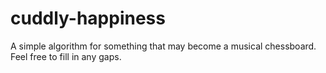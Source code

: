 # cuddly-happiness
A simple algorithm for something that may become a musical chessboard. 
Feel free to fill in any gaps.
